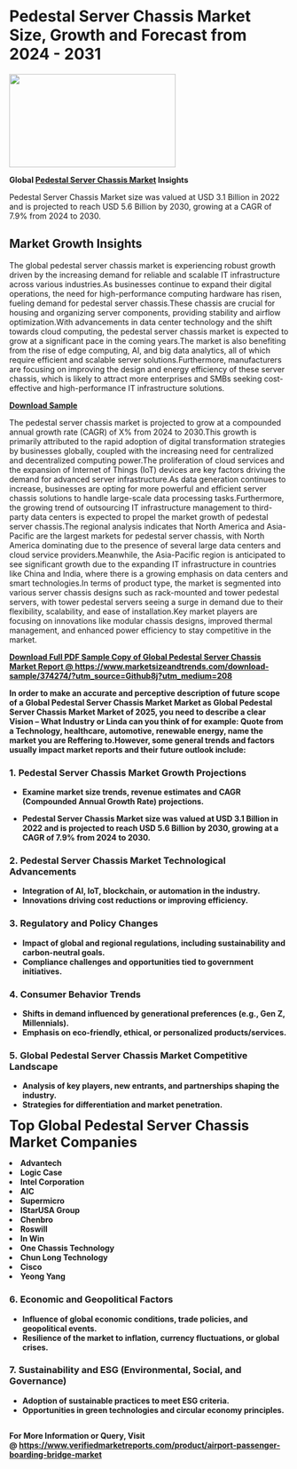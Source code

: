 <H1>Pedestal Server Chassis Market Size, Growth and Forecast from 2024 - 2031</H1><img class="aligncenter size-medium wp-image-584254" src="https://thirdeyenews.in/wp-content/uploads/2024/09/Global-Market-Research-300x168.jpeg" alt="" width="300" height="168" /><p><strong>Global&nbsp;<a href="https://www.marketsizeandtrends.com/download-sample/374274/?utm_source=Github8j?utm_medium=208">Pedestal Server Chassis Market</a> Insights</strong></p><p>Pedestal Server Chassis Market size was valued at USD 3.1 Billion in 2022 and is projected to reach USD 5.6 Billion by 2030, growing at a CAGR of 7.9% from 2024 to 2030.</p><p><h2>Market Growth Insights</h2> <p>The global pedestal server chassis market is experiencing robust growth driven by the increasing demand for reliable and scalable IT infrastructure across various industries.As businesses continue to expand their digital operations, the need for high-performance computing hardware has risen, fueling demand for pedestal server chassis.These chassis are crucial for housing and organizing server components, providing stability and airflow optimization.With advancements in data center technology and the shift towards cloud computing, the pedestal server chassis market is expected to grow at a significant pace in the coming years.The market is also benefiting from the rise of edge computing, AI, and big data analytics, all of which require efficient and scalable server solutions.Furthermore, manufacturers are focusing on improving the design and energy efficiency of these server chassis, which is likely to attract more enterprises and SMBs seeking cost-effective and high-performance IT infrastructure solutions.</p> <p><strong><a href="#">Download Sample</a></strong></p> <p>The pedestal server chassis market is projected to grow at a compounded annual growth rate (CAGR) of X% from 2024 to 2030.This growth is primarily attributed to the rapid adoption of digital transformation strategies by businesses globally, coupled with the increasing need for centralized and decentralized computing power.The proliferation of cloud services and the expansion of Internet of Things (IoT) devices are key factors driving the demand for advanced server infrastructure.As data generation continues to increase, businesses are opting for more powerful and efficient server chassis solutions to handle large-scale data processing tasks.Furthermore, the growing trend of outsourcing IT infrastructure management to third-party data centers is expected to propel the market growth of pedestal server chassis.The regional analysis indicates that North America and Asia-Pacific are the largest markets for pedestal server chassis, with North America dominating due to the presence of several large data centers and cloud service providers.Meanwhile, the Asia-Pacific region is anticipated to see significant growth due to the expanding IT infrastructure in countries like China and India, where there is a growing emphasis on data centers and smart technologies.In terms of product type, the market is segmented into various server chassis designs such as rack-mounted and tower pedestal servers, with tower pedestal servers seeing a surge in demand due to their flexibility, scalability, and ease of installation.Key market players are focusing on innovations like modular chassis designs, improved thermal management, and enhanced power efficiency to stay competitive in the market.</p> <p><strong><a href="#"></p><p><span class=""><strong>Download Full PDF Sample Copy of Global Pedestal Server Chassis Market Report</strong> @ <a href="https://www.marketsizeandtrends.com/download-sample/374274/?utm_source=Github8j?utm_medium=208" target="_blank">https://www.marketsizeandtrends.com/download-sample/374274/?utm_source=Github8j?utm_medium=208</a></span></p><p>In order to make an accurate and perceptive description of future scope of a Global&nbsp;Pedestal Server Chassis Market Market as Global&nbsp;Pedestal Server Chassis Market Market of 2025, you need to describe a clear Vision &ndash; What Industry or Linda can you think of for example: Quote from a Technology, healthcare, automotive, renewable energy, name the market you are Reffering to.However, some general trends and factors usually impact market reports and their future outlook include:</p><h3>1.&nbsp;<strong>Pedestal Server Chassis Market Growth Projections</strong></h3><ul><li>Examine market size trends, revenue estimates and CAGR (Compounded Annual Growth Rate) projections.</li><li><p>Pedestal Server Chassis Market size was valued at USD 3.1 Billion in 2022 and is projected to reach USD 5.6 Billion by 2030, growing at a CAGR of 7.9% from 2024 to 2030.</p></li></ul><h3>2.&nbsp;<strong>Pedestal Server Chassis Market Technological Advancements</strong></h3><ul><li>Integration of AI, IoT, blockchain, or automation in the industry.</li><li>Innovations driving cost reductions or improving efficiency.</li></ul><h3>3.&nbsp;<strong>Regulatory and Policy Changes</strong></h3><ul><li>Impact of global and regional regulations, including sustainability and carbon-neutral goals.</li><li>Compliance challenges and opportunities tied to government initiatives.</li></ul><h3>4.&nbsp;<strong>Consumer Behavior Trends</strong></h3><ul><li>Shifts in demand influenced by generational preferences (e.g., Gen Z, Millennials).</li><li>Emphasis on eco-friendly, ethical, or personalized products/services.</li></ul><h3>5.&nbsp;<strong>Global Pedestal Server Chassis Market Competitive Landscape</strong></h3><ul><li>Analysis of key players, new entrants, and partnerships shaping the industry.</li><li>Strategies for differentiation and market penetration.</li></ul><p data-pm-slice="1 1 []"><span style="color: inherit; font-family: inherit; font-size: 25px;">Top Global Pedestal Server Chassis Market Companies</span></p><div class="" data-test-id=""><p><li>Advantech</li><li> Logic Case</li><li> Intel Corporation</li><li> AIC</li><li> Supermicro</li><li> IStarUSA Group</li><li> Chenbro</li><li> Roswill</li><li> In Win</li><li> One Chassis Technology</li><li> Chun Long Technology</li><li> Cisco</li><li> Yeong Yang</li></p></div><h3>6.&nbsp;<strong>Economic and Geopolitical Factors</strong></h3><ul><li>Influence of global economic conditions, trade policies, and geopolitical events.</li><li>Resilience of the market to inflation, currency fluctuations, or global crises.</li></ul><h3>7.&nbsp;<strong>Sustainability and ESG (Environmental, Social, and Governance)</strong></h3><ul><li>Adoption of sustainable practices to meet ESG criteria.</li><li>Opportunities in green technologies and circular economy principles.</li></ul><h2><strong style="font-size: 14px;">For More Information or Query, Visit @&nbsp;</strong><a style="background-color: #ffffff; font-size: 14px;" href="https://www.marketsizeandtrends.com/report/pedestal-server-chassis-market/" target="_blank">https://www.verifiedmarketreports.com/product/airport-passenger-boarding-bridge-market</a></h2>